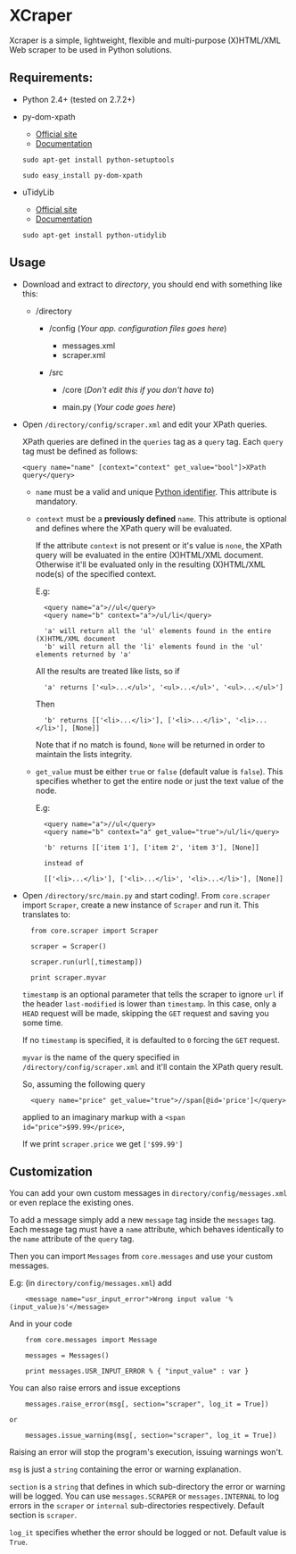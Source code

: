 XCraper
=======

Xcraper is a simple, lightweight, flexible and multi-purpose (X)HTML/XML Web scraper to be used in Python solutions.

Requirements:
--------------------

* Python 2.4+ (tested on 2.7.2+)

* py-dom-xpath
    * [Official site](http://code.google.com/p/py-dom-xpath/ "py-dom-xpath official site")
    * [Documentation](http://py-dom-xpath.googlecode.com/svn/trunk/doc/index.html "py-dom-xpath documentation")

    `sudo apt-get install python-setuptools`

    `sudo easy_install py-dom-xpath`

* uTidyLib
    * [Official site](http://utidylib.berlios.de/ "uTidy official site")
    * [Documentation](http://utidylib.berlios.de/apidoc0.2/index.html "uTidy documentation")

    `sudo apt-get install python-utidylib`

Usage
-----

* Download and extract to *directory*, you should end with something like this:

    * /directory

        * /config (*Your app. configuration files goes here*)

            * messages.xml
            * scraper.xml

        * /src

            * /core (*Don't edit this if you don't have to*)

            * main.py (*Your code goes here*)

* Open `/directory/config/scraper.xml` and edit your XPath queries.

    XPath queries are defined in the `queries` tag as a `query` tag. Each `query` tag must be defined as follows:

    `<query name="name" [context="context" get_value="bool"]>XPath query</query>`

    * `name` must be a valid and unique [Python identifier](http://docs.python.org/reference/lexical_analysis.html#identifiers "Python identifier"). This attribute is mandatory.

    * `context` must be a **previously defined** `name`. This attribute is optional and defines where the XPath query will be evaluated.

       If the attribute `context` is not present or it's value is `none`, the XPath query will be evaluated in the entire (X)HTML/XML document. Otherwise it'll be evaluated only in the resulting (X)HTML/XML node(s) of the specified context.

       E.g:

            <query name="a">//ul</query>
            <query name="b" context="a">/ul/li</query>

            'a' will return all the 'ul' elements found in the entire (X)HTML/XML document
            'b' will return all the 'li' elements found in the 'ul' elements returned by 'a'

       All the results are treated like lists, so if

            'a' returns ['<ul>...</ul>', '<ul>...</ul>', '<ul>...</ul>']

       Then

            'b' returns [['<li>...</li>'], ['<li>...</li>', '<li>...</li>'], [None]]

       Note that if no match is found, `None` will be returned in order to maintain the lists integrity.

    * `get_value` must be either `true` or `false` (default value is `false`). This specifies whether to get the entire node or just the text value of the node.

       E.g:

            <query name="a">//ul</query>
            <query name="b" context="a" get_value="true">/ul/li</query>

            'b' returns [['item 1'], ['item 2', 'item 3'], [None]]

            instead of

            [['<li>...</li>'], ['<li>...</li>', '<li>...</li>'], [None]]

* Open `/directory/src/main.py` and start coding!. From `core.scraper` import `Scraper`, create a new instance of `Scraper` and run it. This translates to:

        from core.scraper import Scraper

        scraper = Scraper()

        scraper.run(url[,timestamp])

        print scraper.myvar


    `timestamp` is an optional parameter that tells the scraper to ignore `url` if the header `last-modified` is lower than `timestamp`. In this case, only a `HEAD` request will be made, skipping the `GET` request and saving you some time.

    If no `timestamp` is specified, it is defaulted to `0` forcing the `GET` request.

   `myvar` is the name of the query specified in `/directory/config/scraper.xml` and it'll contain the XPath query result.

    So, assuming the following query

        <query name="price" get_value="true">//span[@id='price']</query>

    applied to an imaginary markup with a `<span id="price">$99.99</price>`,

    If we print `scraper.price` we get `['$99.99']`

Customization
-------------

You can add your own custom messages in `directory/config/messages.xml` or even replace the existing ones.

To add a message simply add a new `message` tag inside the `messages` tag. Each message tag must have a `name` attribute, which behaves identically to the `name` attribute of the `query` tag.

Then you can import `Messages` from `core.messages` and use your custom messages.

E.g: (in `directory/config/messages.xml`) add

        <message name="usr_input_error">Wrong input value '%(input_value)s'</message>

And in your code

        from core.messages import Message
    
        messages = Messages()

        print messages.USR_INPUT_ERROR % { "input_value" : var }

You can also raise errors and issue exceptions

        messages.raise_error(msg[, section="scraper", log_it = True])

    or

        messages.issue_warning(msg[, section="scraper", log_it = True])

Raising an error will stop the program's execution, issuing warnings won't.

`msg` is just a `string` containing the error or warning explanation. 

`section` is a `string` that defines in which sub-directory the error or warning will be logged. You can use `messages.SCRAPER` or `messages.INTERNAL` to log errors in the `scraper` or `internal` sub-directories respectively. Default section is `scraper`.

`log_it` specifies whether the error should be logged or not. Default value is `True`.
